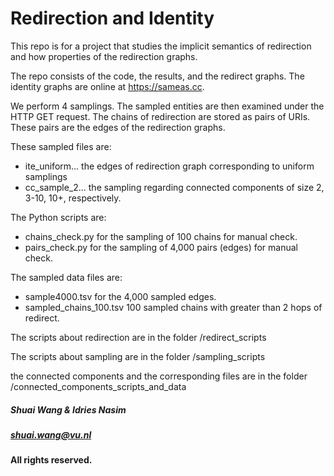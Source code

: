 # Redirection and Identity
This repo is for a project that studies the implicit semantics of redirection and how properties of the redirection graphs.

The repo consists of the code, the results, and the redirect graphs.
The identity graphs are online at https://sameas.cc.

We perform 4 samplings. The sampled entities are then examined under the HTTP GET request.
The chains of redirection are stored as pairs of URIs. These pairs are the edges of the redirection graphs.

These sampled files are:
- ite_uniform... the edges of redirection graph corresponding to uniform samplings
- cc_sample_2... the sampling regarding connected components of size 2, 3-10, 10+, respectively.

The Python scripts are:
- chains_check.py for the sampling of 100 chains for manual check.
- pairs_check.py for the sampling of 4,000 pairs (edges) for manual check.

The sampled data files are:
- sample4000.tsv for the 4,000 sampled edges.
- sampled_chains_100.tsv 100 sampled chains with greater than 2 hops of redirect.

The scripts about redirection are in the folder /redirect_scripts

The scripts about sampling are in the folder /sampling_scripts

the connected components and the corresponding files are in the folder /connected_components_scripts_and_data


##### Shuai Wang & Idries Nasim
##### shuai.wang@vu.nl
#### All rights reserved.
